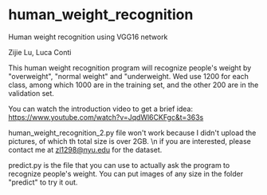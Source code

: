 # human_weight_recognition
Human weight recognition using VGG16 network

Zijie Lu, Luca Conti

This human weight recognition program will recognize people's weight by "overweight", "normal weight" and "underweight.
Wed use 1200 for each class, among which 1000 are in the training set, and the other 200 are in the validation set.

You can watch the introduction video to get a brief idea: https://www.youtube.com/watch?v=JqdWl6CKFgc&t=363s

human_weight_recognition_2.py file won't work because I didn't upload the pictures, of which th total size is over 2GB. \n if you are interested, please contact me at zl1298@nyu.edu for the dataset.

predict.py is the file that you can use to actually ask the program to recognize people's weight. You can put images of any size in the folder "predict" to try it out.
